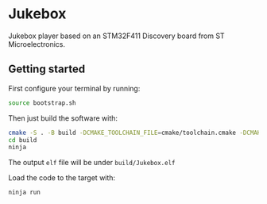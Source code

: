 # Jukebox

Jukebox player based on an STM32F411 Discovery board from ST Microelectronics.

## Getting started

First configure your terminal by running: 

```bash
source bootstrap.sh
```

Then just build the software with:

```bash
cmake -S . -B build -DCMAKE_TOOLCHAIN_FILE=cmake/toolchain.cmake -DCMAKE_SYSTEM_NAME=Generic -G Ninja
cd build
ninja
```

The output `elf` file will be under `build/Jukebox.elf`

Load the code to the target with: 

```bash
ninja run
```
